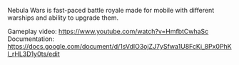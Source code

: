 Nebula Wars is fast-paced battle royale made for mobile with different warships and ability to upgrade them.

Gameplay video: https://www.youtube.com/watch?v=HmfbtCwhaSc
Documentation: https://docs.google.com/document/d/1sVdlO3ojZJ7ySfwa1U8FcKi_8Px0PhKl_rHL3D1y0ts/edit
